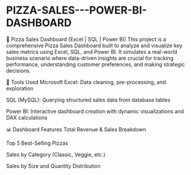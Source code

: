 # PIZZA-SALES---POWER-BI-DASHBOARD

🍕 Pizza Sales Dashboard (Excel | SQL | Power BI)
This project is a comprehensive Pizza Sales Dashboard built to analyze and visualize key sales metrics using Excel, SQL, and Power BI. It simulates a real-world business scenario where data-driven insights are crucial for tracking performance, understanding customer preferences, and making strategic decisions.

🔧 Tools Used
Microsoft Excel: Data cleaning, pre-processing, and exploration

SQL (MySQL): Querying structured sales data from database tables

Power BI: Interactive dashboard creation with dynamic visualizations and DAX calculations

📊 Dashboard Features
Total Revenue & Sales Breakdown

Top 5 Best-Selling Pizzas

Sales by Category (Classic, Veggie, etc.)

Sales by Size and Quantity Distribution
